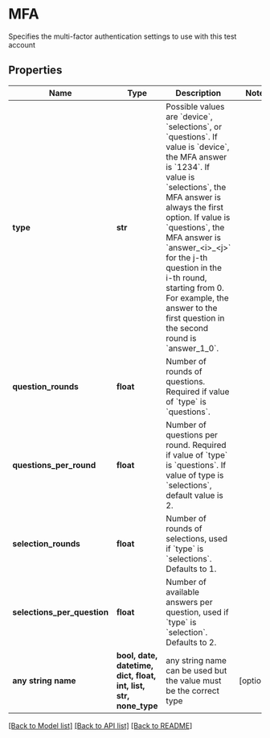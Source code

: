 # MFA

Specifies the multi-factor authentication settings to use with this test account

## Properties
Name | Type | Description | Notes
------------ | ------------- | ------------- | -------------
**type** | **str** | Possible values are &#x60;device&#x60;, &#x60;selections&#x60;, or &#x60;questions&#x60;.  If value is &#x60;device&#x60;, the MFA answer is &#x60;1234&#x60;.  If value is &#x60;selections&#x60;, the MFA answer is always the first option.  If value is &#x60;questions&#x60;, the MFA answer is  &#x60;answer_&lt;i&gt;_&lt;j&gt;&#x60; for the j-th question in the i-th round, starting from 0. For example, the answer to the first question in the second round is &#x60;answer_1_0&#x60;. | 
**question_rounds** | **float** | Number of rounds of questions. Required if value of &#x60;type&#x60; is &#x60;questions&#x60;.  | 
**questions_per_round** | **float** | Number of questions per round. Required if value of &#x60;type&#x60; is &#x60;questions&#x60;. If value of type is &#x60;selections&#x60;, default value is 2. | 
**selection_rounds** | **float** | Number of rounds of selections, used if &#x60;type&#x60; is &#x60;selections&#x60;. Defaults to 1. | 
**selections_per_question** | **float** | Number of available answers per question, used if &#x60;type&#x60; is &#x60;selection&#x60;. Defaults to 2.  | 
**any string name** | **bool, date, datetime, dict, float, int, list, str, none_type** | any string name can be used but the value must be the correct type | [optional]

[[Back to Model list]](../README.md#documentation-for-models) [[Back to API list]](../README.md#documentation-for-api-endpoints) [[Back to README]](../README.md)


